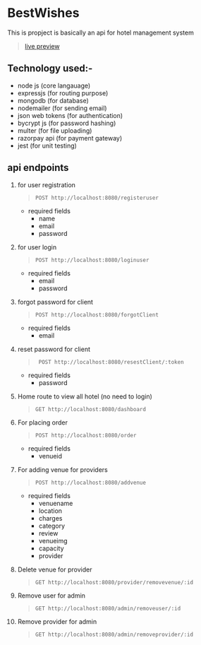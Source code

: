 # BestWishes
This is propject is basically an api for hotel management system

>[live preview](https://mongo-bestwishes.herokuapp.com/dashboard)

## Technology used:-
- node js (core langauage)
- expressjs (for routing purpose)
- mongodb (for database)
- nodemailer (for sending email)
- json web tokens (for authentication)
- bycrypt js (for password hashing)
- multer (for file uploading)
- razorpay api (for payment gateway)
- jest (for unit testing)


## api endpoints

1. for user registration 
     >```POST http://localhost:8080/registeruser ```
     - required fields
        - name
        - email
        - password


2. for user login
    >```POST http://localhost:8080/loginuser```

    - required fields
        - email
        - password

3. forgot password for client
    >```POST http://localhost:8080/forgotClient```

    - required fields
        - email
4. reset password for client
    >``` POST http://localhost:8080/resestClient/:token```

    - required fields
        - password
5. Home route to view all hotel (no need to login)
    >```GET http://localhost:8080/dashboard```

6. For placing order
    >```POST http://localhost:8080/order```
    - required fields
        - venueid

7. For adding venue for providers
    >```POST http://localhost:8080/addvenue```
    - required fields
        - venuename
        - location
        - charges
        - category
        - review
        - venueimg
        - capacity
        - provider

8. Delete venue for provider
    >```GET http://localhost:8080/provider/removevenue/:id```
9. Remove user for admin
    >```GET http://localhost:8080/admin/removeuser/:id```
10. Remove provider for admin
    >```GET http://localhost:8080/admin/removeprovider/:id```

